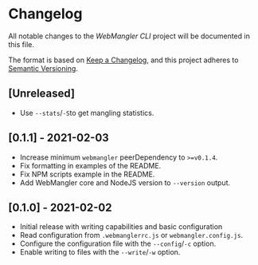 # Changelog

All notable changes to the _WebMangler CLI_ project will be documented in this
file.

The format is based on [Keep a Changelog], and this project adheres to [Semantic
Versioning].

## [Unreleased]

- Use `--stats`/`-S`to get mangling statistics.

## [0.1.1] - 2021-02-03

- Increase minimum `webmangler` peerDependency to `>=v0.1.4`.
- Fix formatting in examples of the README.
- Fix NPM scripts example in the README.
- Add WebMangler core and NodeJS version to `--version` output.

## [0.1.0] - 2021-02-02

- Initial release with writing capabilities and basic configuration
- Read configuration from `.webmanglerrc.js` or `webmangler.config.js`.
- Configure the configuration file with the `--config`/`-c` option.
- Enable writing to files with the `--write`/`-w` option.

[keep a changelog]: https://keepachangelog.com/en/1.0.0/
[semantic versioning]: https://semver.org/spec/v2.0.0.html
